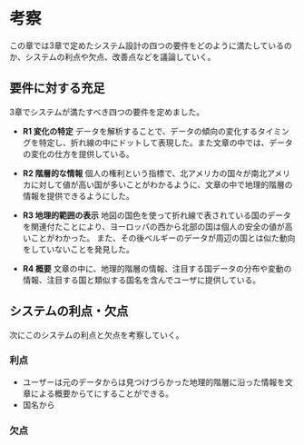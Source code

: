 # 考察

この章では3章で定めたシステム設計の四つの要件をどのように満たしているのか、システムの利点や欠点、改善点などを議論していく。

## 要件に対する充足

3章でシステムが満たすべき四つの要件を定めました。

- **R1 変化の特定** データを解析することで、データの傾向の変化するタイミングを特定し、折れ線の中にドットして表現した。また文章の中では、データの変化の仕方を提供している。

- **R2 階層的な情報** 個人の権利という指標で、北アメリカの国々が南北アメリカに対して値が高い国が多いことがわかるように、文章の中で地理的階層の情報を提供できるようにした。

- **R3 地理的範囲の表示** 地図の国色を使って折れ線で表されている国のデータを関連付たことにより、ヨーロッパの西から北部の国は個人の安全の値が高いことがわかった。
また、その後ベルギーのデータが周辺の国とは似た動向をしていないことを発見した。

- **R4 概要** 文章の中に、地理的階層の情報、注目する国データの分布や変動の情報、注目する国と類似する国名を含んでユーザに提供している。


## システムの利点・欠点

次にこのシステムの利点と欠点を考察していく。

### 利点

- ユーザーは元のデータからは見つけづらかった地理的階層に沿った情報を文章による概要からてにすることができる。
- 国名から

### 欠点
